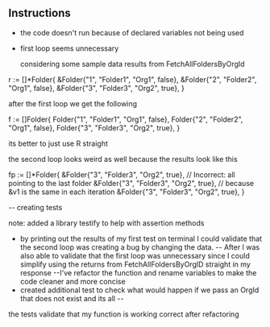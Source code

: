 ## Instructions

- the code doesn't run because of declared variables not being used
- first loop seems unnecessary

  considering some sample data results from FetchAllFoldersByOrgId

r := []\*Folder{
&Folder{"1", "Folder1", "Org1", false},
&Folder{"2", "Folder2", "Org1", false},
&Folder{"3", "Folder3", "Org2", true},
}

after the first loop we get the following

f := []Folder{
Folder{"1", "Folder1", "Org1", false},
Folder{"2", "Folder2", "Org1", false},
Folder{"3", "Folder3", "Org2", true},
}

its better to just use R straight

the second loop looks weird as well because the results look like this

fp := []\*Folder{
&Folder{"3", "Folder3", "Org2", true}, // Incorrect: all pointing to the last folder
&Folder{"3", "Folder3", "Org2", true}, // because &v1 is the same in each iteration
&Folder{"3", "Folder3", "Org2", true},
}

-- creating tests

note: added a library testify to help with assertion methods

- by printing out the results of my first test on terminal I could validate that the second loop was creating a bug by changing the data.
  -- After I was also able to validate that the first loop was unnecessary since I could simplify using the returns from FetchAllFoldersByOrgID straight in my response
  --I've refactor the function and rename variables to make the code cleaner and more concise
- created additional test to check what would happen if we pass an OrgId that does not exist and its all --

the tests validate that my function is working correct after refactoring
